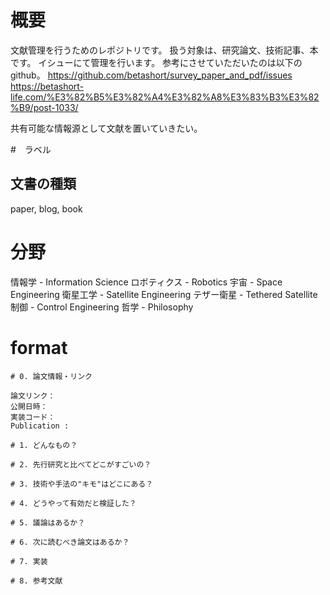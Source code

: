 # 概要
文献管理を行うためのレポジトリです。
扱う対象は、研究論文、技術記事、本です。
イシューにて管理を行います。
参考にさせていただいたのは以下のgithub。
https://github.com/betashort/survey_paper_and_pdf/issues
https://betashort-life.com/%E3%82%B5%E3%82%A4%E3%82%A8%E3%83%B3%E3%82%B9/post-1033/

共有可能な情報源として文献を置いていきたい。

#　ラベル
## 文書の種類
paper, blog, book

# 分野
情報学 - Information Science
ロボティクス - Robotics
宇宙 - Space Engineering
衛星工学 - Satellite Engineering
テザー衛星 - Tethered Satellite
制御 - Control Engineering
哲学 - Philosophy

# format
```
# 0. 論文情報・リンク
 
論文リンク：
公開日時：
実装コード：
Publication : 
 
# 1. どんなもの？
 
# 2. 先行研究と比べてどこがすごいの？
 
# 3. 技術や手法の"キモ"はどこにある？
 
# 4. どうやって有効だと検証した？
 
# 5. 議論はあるか？
 
# 6. 次に読むべき論文はあるか？
 
# 7. 実装
 
# 8. 参考文献
```